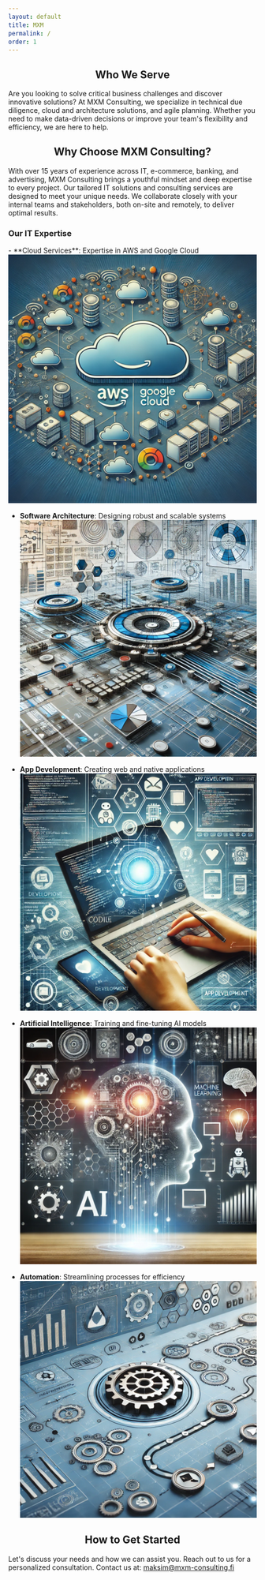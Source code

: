 ```yaml
---
layout: default
title: MXM
permalink: /
order: 1
---
```


## <center>Who We Serve</center>

Are you looking to solve critical business challenges and discover innovative solutions? At MXM Consulting, we specialize in technical due diligence, cloud and architecture solutions, and agile planning. Whether you need to make data-driven decisions or improve your team's flexibility and efficiency, we are here to help.

## <center>Why Choose MXM Consulting?</center>

With over 15 years of experience across IT, e-commerce, banking, and advertising, MXM Consulting brings a youthful mindset and deep expertise to every project. Our tailored IT solutions and consulting services are designed to meet your unique needs. We collaborate closely with your internal teams and stakeholders, both on-site and remotely, to deliver optimal results.

### Our IT Expertise

<div class="expertise">
  - **Cloud Services**: Expertise in AWS and Google Cloud  
    <img src="assets/img/cloud.png" alt="Cloud Services" class="center-image"/>

  - **Software Architecture**: Designing robust and scalable systems  
    <img src="assets/img/architecture.png" alt="Software Architecture" class="center-image"/>

  - **App Development**: Creating web and native applications  
    <img src="assets/img/app.png" alt="App Development" class="center-image"/>

  - **Artificial Intelligence**: Training and fine-tuning AI models  
    <img src="assets/img/ai.png" alt="Artificial Intelligence" class="center-image"/>

  - **Automation**: Streamlining processes for efficiency  
    <img src="assets/img/automation.png" alt="Automation" class="center-image"/>
</div>

## <center>How to Get Started</center>

Let's discuss your needs and how we can assist you. Reach out to us for a personalized consultation. Contact us at: [maksim@mxm-consulting.fi](mailto:maksim@mxm-consulting.fi)
